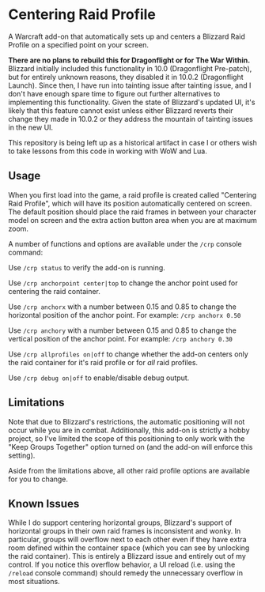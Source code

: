 # Centering Raid Profile

A Warcraft add-on that automatically sets up and centers a Blizzard Raid Profile on a specified point on your screen.

**There are no plans to rebuild this for Dragonflight or for The War Within.**  Blizzard initially included this functionality in 10.0 (Dragonflight Pre-patch), but for entirely unknown reasons, they disabled it in 10.0.2 (Dragonflight Launch).  Since then, I have run into tainting issue after tainting issue, and I don't have enough spare time to figure out further alternatives to implementing this functionality.  Given the state of Blizzard's updated UI, it's likely that this feature cannot exist unless either Blizzard reverts their change they made in 10.0.2 or they address the mountain of tainting issues in the new UI.

This repository is being left up as a historical artifact in case I or others wish to take lessons from this code in working with WoW and Lua.

## Usage

When you first load into the game, a raid profile is created called "Centering Raid Profile", which will have its position automatically centered on screen.  The default position should place the raid frames in between your character model on screen and the extra action button area when you are at maximum zoom.

A number of functions and options are available under the `/crp` console command:

Use `/crp status` to verify the add-on is running.

Use `/crp anchorpoint center|top` to change the anchor point used for centering the raid container. 

Use `/crp anchorx` with a number between 0.15 and 0.85 to change the horizontal position of the anchor point.  For example: `/crp anchorx 0.50`

Use `/crp anchory` with a number between 0.15 and 0.85 to change the vertical position of the anchor point.  For example: `/crp anchory 0.30`

Use `/crp allprofiles on|off` to change whether the add-on centers only the raid container for it's raid profile or for _all_ raid profiles.

Use `/crp debug on|off` to enable/disable debug output.

## Limitations

Note that due to Blizzard's restrictions, the automatic positioning will not occur while you are in combat.  Additionally, this add-on is strictly a hobby project, so I've limited the scope of this positioning to only work with the "Keep Groups Together" option turned on (and the add-on will enforce this setting).

Aside from the limitations above, all other raid profile options are available for you to change.

## Known Issues

While I do support centering horizontal groups, Blizzard's support of horizontal groups in their own raid frames is inconsistent and wonky.  In particular, groups will overflow next to each other even if they have extra room defined within the container space (which you can see by unlocking the raid container).  This is entirely a Blizzard issue and entirely out of my control.  If you notice this overflow behavior, a UI reload (i.e. using the `/reload` console command) should remedy the unnecessary overflow in most situations.

